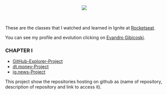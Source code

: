 <div align="center">
  <img src="https://github.com/gibifyofficial/Ignite-ReactJS/blob/main/01-github-explorer/public/Capa.png" />
</div>
<br> <br>

These are the classes that I watched and learned in Ignite at [Rocketseat](https://rocketseat.com.br/).

You can see my profile and evolution clicking on [Evandro Gibicoski](https://app.rocketseat.com.br/me/gibifyofficial).

### CHAPTER I

* [GitHub-Explorer-Project](https://github.com/gibifyofficial/Ignite-ReactJS/tree/main/01-github-explorer)
* [dt.money-Project](https://github.com/gibifyofficial/Ignite-ReactJS/tree/main/dtmoney-ignite)
* [ig.news-Project](https://github.com/gibifyofficial/Ignite-ReactJS/tree/main/ig.news-ignite)

This project show the repositories hosting on github as (name of repository, description of repository and link to access it). 


